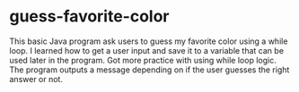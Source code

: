 # guess-favorite-color
This basic Java program ask users to guess my favorite color using a while loop. I learned how to get a user input and save it to a variable that can be used later in the program. 
Got more practice with using while loop logic. The program outputs a message depending on if the user guesses the right answer or not.
